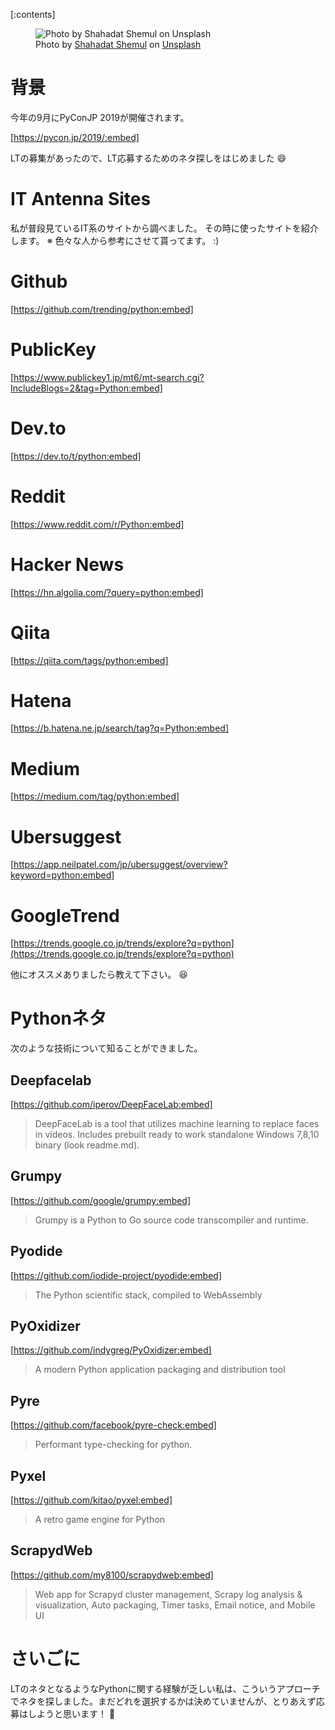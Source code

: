 <!-- 
title: Roundup IT Antenna Sites
date: 2019-07-03T00:00:00+09:00
draft: false
description: description
image: 
icon: 😎
-->

[:contents]

<figure title="Photo by Shahadat Shemul on Unsplash">
<img alt="Photo by Shahadat Shemul on Unsplash" src="https://miro.medium.com/max/1400/0*VHv6i176VhtChhR7">
<figcaption>Photo by <a href="https://unsplash.com/@shemul?utm_source=medium&utm_medium=referral">Shahadat Shemul</a> on <a href="https://unsplash.com/?utm_source=medium&utm_medium=referral">Unsplash</a></figcaption>
</figure>

# 背景
今年の9月にPyConJP 2019が開催されます。

[https://pycon.jp/2019/:embed]

LTの募集があったので、LT応募するためのネタ探しをはじめました 😄

# IT Antenna Sites
私が普段見ているIT系のサイトから調べました。
その時に使ったサイトを紹介します。
※ 色々な人から参考にさせて貰ってます。 :)

# Github

[https://github.com/trending/python:embed]

# PublicKey

[https://www.publickey1.jp/mt6/mt-search.cgi?IncludeBlogs=2&tag=Python:embed]

# Dev.to

[https://dev.to/t/python:embed]

# Reddit

[https://www.reddit.com/r/Python:embed]

# Hacker News

[https://hn.algolia.com/?query=python:embed]

# Qiita

[https://qiita.com/tags/python:embed]

# Hatena

[https://b.hatena.ne.jp/search/tag?q=Python:embed]

# Medium

[https://medium.com/tag/python:embed]

# Ubersuggest

[https://app.neilpatel.com/jp/ubersuggest/overview?keyword=python:embed]

# GoogleTrend

[https://trends.google.co.jp/trends/explore?q=python](https://trends.google.co.jp/trends/explore?q=python)

他にオススメありましたら教えて下さい。 😆

# Pythonネタ

次のような技術について知ることができました。

## Deepfacelab

[https://github.com/iperov/DeepFaceLab:embed]

> DeepFaceLab is a tool that utilizes machine learning to replace faces in videos. Includes prebuilt ready to work standalone Windows 7,8,10 binary (look readme.md).

## Grumpy

[https://github.com/google/grumpy:embed]

> Grumpy is a Python to Go source code transcompiler and runtime.

## Pyodide

[https://github.com/iodide-project/pyodide:embed]

> The Python scientific stack, compiled to WebAssembly

## PyOxidizer

[https://github.com/indygreg/PyOxidizer:embed]

> A modern Python application packaging and distribution tool

## Pyre

[https://github.com/facebook/pyre-check:embed]

> Performant type-checking for python.

## Pyxel

[https://github.com/kitao/pyxel:embed]

> A retro game engine for Python

## ScrapydWeb

[https://github.com/my8100/scrapydweb:embed]

> Web app for Scrapyd cluster management, Scrapy log analysis & visualization, Auto packaging, Timer tasks, Email notice, and Mobile UI

# さいごに
LTのネタとなるようなPythonに関する経験が乏しい私は、こういうアプローチでネタを探しました。まだどれを選択するかは決めていませんが、とりあえず応募はしようと思います！ 💪
